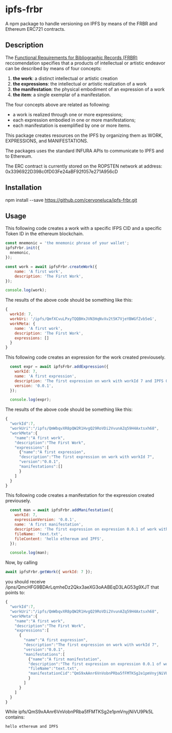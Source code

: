# ipfs-frbr

A npm package to handle versioning on IPFS by means of the FRBR and Ethereum ERC721 contracts.

## Description

The [Functional Requirements for Bibliographic Records (FRBR)](https://www.oclc.org/research/activities/frbr.html) reccomendation specifies that a products of intellectual or artistic endeavor can be described by means of four concepts:

  1. __the work__: a distinct intellectual or artistic creation
  2. __the expressions__: the intellectual or artistic realization of a work
  3. __the manifestation__: the physical embodiment of an expression of a work
  4. __the item__: a single exemplar of a manifestation.

The four concepts above are related as following:

  * a work is realized through one or more expressions;
  * each expression embodied in one or more manifestations;
  * each manifestation is exemplified by one or more items.

This package creates resources on the IPFS by organizing them as WORK, EXPRESSIONS, and MANIFESTATIONS.

The packages uses the standard INFURA APIs to communicate to IPFS and to Ethereum.

The ERC contract is currently stored on the ROPSTEN network at address: 0x3396922D398c0fD03Fe24aBF92f057e271A956cD
## Installation

npm install --save https://github.com/cervoneluca/ipfs-frbr.git

## Usage

This following code creates a work with a specific IFPS CID and a specific Token ID in the ethereum blockchain.

```javascript
const mnemonic = 'the mnemonic phrase of your wallet';
ipfsFrbr.init({
  mnemonic,
});

const work = await ipfsFrbr.createWork({
    name: 'A first work',
    description: 'The First Work',
});

console.log(work);
```

The results of the above code should be something like this:

```Javascript
{
  workId: 7,
  workUri: '/ipfs/QmfXCvuLPxyTQQBHxJVN3HqNvXv2t5K7VjeYBWGfZvb5eG',
  workMeta: {
    name: 'A first work',
    description: 'The First Work',
    expressions: []
  }
}
```

This following code creates an expression for the work created previousely.

```javascript
  const expr = await ipfsFrbr.addExpression({
    workId: 7,
    name: 'A first expression',
    description: 'The first expression on work with workId 7 and IPFS QmfXCvuLPxyTQQBHxJVN3HqNvXv2t5K7VjeYBWGfZvb5eG',
    version: '0.0.1',
  });

  console.log(expr);
```

The results of the above code should be something like this:

```javascript
{
  "workId":7,
  "workUri":"/ipfs/QmWbqvXR8pQW2R1HvgQ29RoVDi2VvunAZq59H4Axtsxh68",
  "workMeta":{
    "name":"A first work",
    "description":"The First Work",
    "expressions":[
      {"name":"A first expression",
      "description":"The first expression on work with workId 7",
      "version":"0.0.1",
      "manifestations":[]
      }
    ]
  }
}

```

This following code creates a manifestation for the expression created previousely.

```javascript
  const man = await ipfsFrbr.addManifestation({
    workId: 7,
    expressionVersion: '0.0.1',
    name: 'A first manifestation',
    description: 'The first expression on expression 0.0.1 of work with workId 7',
    fileName: 'text.txt',
    fileContent: 'hello ethereum and IPFS',
  });

  console.log(man);
```

Now, by calling

```javascript
await ipfsFrbr.getWork({ workId: 7 });
```

you should receive /ipns/QmcHFG9BDArLqmheDz2Qkx3aeXG3oAABEqD3LAG53g9XJT that points to:

```javascript
{
  "workId":7,
  "workUri":"/ipfs/QmWbqvXR8pQW2R1HvgQ29RoVDi2VvunAZq59H4Axtsxh68",
  "workMeta":{
    "name":"A first work",
    "description":"The First Work",
    "expressions":[
      {
        "name":"A first expression",
        "description":"The first expression on work with workId 7",
        "version":"0.0.1",
        "manifestations":[
          {"name":"A first manifestation",
          "description":"The first expression on expression 0.0.1 of work with workId 7",
          "fileName":"text.txt",
          "manifestationCid":"QmS9xAAnr6VnVobnPRba5fFMTKSg2e1pmVnyjNiVU9Pk5L"
          }
        ]
      }
    ]
  }
}
```

While ipfs/QmS9xAAnr6VnVobnPRba5fFMTKSg2e1pmVnyjNiVU9Pk5L contains:

```
hello ethereum and IPFS
```
